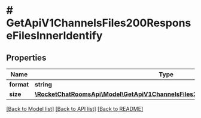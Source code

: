 # # GetApiV1ChannelsFiles200ResponseFilesInnerIdentify

## Properties

Name | Type | Description | Notes
------------ | ------------- | ------------- | -------------
**format** | **string** |  | [optional]
**size** | [**\RocketChatRoomsApi\Model\GetApiV1ChannelsFiles200ResponseFilesInnerIdentifySize**](GetApiV1ChannelsFiles200ResponseFilesInnerIdentifySize.md) |  | [optional]

[[Back to Model list]](../../README.md#models) [[Back to API list]](../../README.md#endpoints) [[Back to README]](../../README.md)
